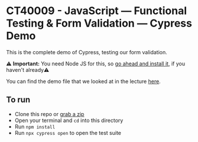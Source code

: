 # CT40009 - JavaScript — Functional Testing & Form Validation — Cypress Demo

This is the complete demo of Cypress, testing our form validation. 

⚠️ **Important:** You need Node JS for this, so [go ahead and install it](https://nodejs.org/en/download/), if you haven't already⚠️

You can find the demo file that we looked at in the lecture [here](https://github.com/hankchizljaw/CT4009-javascript-functional-testing-and-form-validation-cypress-demo/blob/master/cypress/integration/initial.js).

## To run
- Clone this repo or [grab a zip](https://github.com/hankchizljaw/CT4009-javascript-functional-testing-and-form-validation-cypress-demo/archive/master.zip)
- Open your terminal and `cd` into this directory
- Run `npm install`
- Run `npx cypress open` to open the test suite
